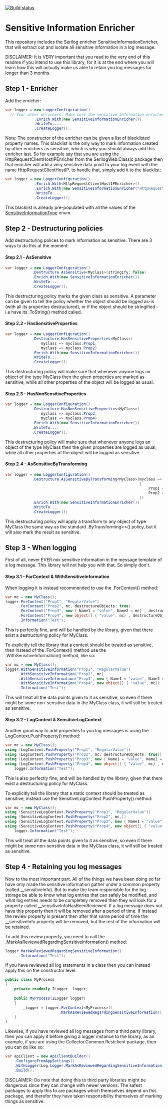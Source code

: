 [![Build status](https://ci.appveyor.com/api/projects/status/e02riadn068cgwn6/branch/master?svg=true)](https://ci.appveyor.com/project/CollectorHeimdal/serilog-enricher-sensitiveinformation/branch/master)
# Sensitive Information Enricher

This repository includes the Serilog enricher SensitiveInformationEnricher, that will extract out and isolate all sensitive information in a log message.

DISCLAIMER: It is VERY important that you read to the very end of this readme if you intend to use this library, for it is at the end where you will learn how this will actually make us able to retain you log messages for longer than 3 months.

## Step 1 - Enricher

Add the enricher:

```csharp
var logger = new LoggerConfiguration()
  // Your other enrichers. Make sure the sensitive information enricher is configured LAST.
             .Enrich.With(new SensitiveInformationEnricher())
             .WriteTo....
             .CreateLogger();
```

Note: The constructor of the enricher can be given a list of blacklisted property names. This blacklist is the only way to mark information created by other enrichers as sensitive, which is why you should always add this enricher last. So for example say that you are using the HttpRequestClientHostIPEnricher from the SerilogWeb.Classic package then that enricher will add a very sensitive data point to your log event with the name HttpRequestClientHostIP. to handle that, simply add it to the blacklist:

```csharp
var logger = new LoggerConfiguration()
             .Enrich.With<HttpRequestClientHostIPEnricher>()
             .Enrich.With(new SensitiveInformationEnricher("HttpRequestClientHostIP"))
             .WriteTo....
             .CreateLogger();
```
This blacklist is already pre-populated with all the values of the [SensitiveInformationType](https://github.com/collector-bank/serilog-enricher-sensitiveinformation/blob/master/src/Collector.Serilog.SensitiveInformation/SensitiveInformationType.cs) enum.

## Step 2 - Destructuring policies

Add destructuring polices to mark information as sensitive. There are 3 ways to do this at the moment:

#### Step 2.1 - AsSensitive

```csharp
var logger = new LoggerConfiguration()
            .Destructure.AsSensitive<MyClass>(stringify: false)
            .Enrich.With(new SensitiveInformationEnricher())
            .WriteTo....
            .CreateLogger();
```
This destructuring policy marks the given class as sensitive. A parameter can be given to tell the policy whether the object should be logged as-is (with all its properties destructured), or if the object should be stringified - i.e have its .ToString() method called.

#### Step 2.2 - HasSensitiveProperties

```csharp
var logger = new LoggerConfiguration()
            .Destructure.HasSensitiveProperties<MyClass>(
                myclass => myclass.Prop1, 
                myclass => myclass.Prop2)
            .Enrich.With(new SensitiveInformationEnricher())
            .WriteTo....
            .CreateLogger();
```

This destructuring policy will make sure that whenever anyone logs an object of the type MyClass then the given properties are marked as sensitive, while all other properties of the object will be logged as usual.

#### Step 2.3 - HasNonSensitiveProperties

```csharp
var logger = new LoggerConfiguration()
            .Destructure.HasNonSensitiveProperties<MyClass>(
                myclass => myclass.Prop3, 
                myclass => myclass.Prop4)
            .Enrich.With(new SensitiveInformationEnricher())
            .WriteTo....
            .CreateLogger();
```

This destructuring policy will make sure that whenever anyone logs an object of the type MyClass then the given properties are logged as usual, while all other properties of the object will be logged as sensitive.

#### Step 2.4 - AsSensitiveByTransforming

```csharp
var logger = new LoggerConfiguration()
            .Destructure.AsSensitiveByTransforming<MyClass>(myclass => new 
                                                            {
                                                                Prop1 = myclass.SomeProp,
                                                                Prop2 = myclass.OtherProp 
                                                            })
            .Enrich.With(new SensitiveInformationEnricher())
            .WriteTo....
            .CreateLogger();
```
This destructuring policy will apply a transform to any object of type MyClass the same way as the standard .ByTransforming<>() policy, but it will also mark the result as sensitive.

## Step 3 - When logging

First of all, never EVER mix sensitive information in the message template of a log message. This library will not help you with that. So simply don't.

#### Step 3.1 - ForContext & WithSensitiveInformation

When logging it is instead recommended to use the .ForContext() method:

```csharp
var mc = new MyClass();
logger.ForContext("Prop1", "RegularValue")
      .ForContext("Prop2", mc, destructureObjects: true)
      .ForContext("Prop3", new { Name1 = "value", Name2 = mc} , destructureObjects: true)
      .ForContext("Prop4", new object[] { "value", mc} , destructureObjects: true)
      .Information("Test");
```
This is perfectly fine, and will be handled by the library, given that there exist a destructuring policy for MyClass.

To explicitly tell the library that a context should be treated as sensitive, then instead of the .ForContext() method use the .WithSensitiveInformation() method, like so:

```csharp
var mc = new MyClass();
logger.WithSensitiveInformation("Prop1", "RegularValue")
      .WithSensitiveInformation("Prop2", mc)
      .WithSensitiveInformation("Prop3", new { Name1 = "value", Name2 = mc})
      .WithSensitiveInformation("Prop4", new object[] { "value", mc})
      .Information("Test");
```
This will treat all the data points given to it as sensitive, so even if there might be some non-sensitive data in the MyClass class, it will still be treated as sensitive.

#### Step 3.2 - LogContext & SensitiveLogContext

Another good way to add properties to you log messages is using the LogContext.PushProperty() method:

```csharp
var mc = new MyClass();
using (LogContext.PushProperty("Prop1", "RegularValue"))
using (LogContext.PushProperty("Prop2", mc, destructureObjects: true))
using (LogContext.PushProperty("Prop3", new { Name1 = "value", Name2 = mc} , true))
using (LogContext.PushProperty("Prop4", new object[] { "value", mc} , destructureObjects: true))
    logger.Information("Test");
```
This is also perfectly fine, and will be handled by the library, given that there exist a destructuring policy for MyClass.

To explicitly tell the library that a static context should be treated as sensitive, instead use the SensitiveLogContext.PushProperty() method:

```csharp
var mc = new MyClass();
using (SensitiveLogContext.PushProperty("Prop1", "RegularValue"))
using (SensitiveLogContext.PushProperty("Prop2", mc,))
using (SensitiveLogContext.PushProperty("Prop3", new { Name1 = "value", Name2 = mc }))
using (SensitiveLogContext.PushProperty("Prop4", new object[] { "value", mc }))
    logger.Information("Test");
```
This will treat all the data points given to it as sensitive, so even if there might be some non-sensitive data in the MyClass class, it will still be treated as sensitive.

## Step 4 - Retaining you log messages

Now to the most important part. All of the things we have been doing so far have only made the sensitive information gather under a common property (called \_\_sensitiveInfo). But to make the team responsible for the log storage be able to know what log entries that can safely be modified, and what log entries needs to be completely removed then they will look for a property called \_\_sensitiveInfoHasBeenReviewed. If a log message does not have this property then it will be removed after a period of time. If  instead the review property is present then after that same period of time the \_\_sensitiveInfo property will be removed, but the rest of the information will be retained.

To add this review property, you need to call the .MarkAsReviewedRegardingSensitiveInformation() method:

```csharp
logger.MarkAsReviewedRegardingSensitiveInformation()
      .Information("Test");
```
If you have reviewed all log statements in a class then you can instead apply this on the constructor level:

```csharp
public class MyProcess
{
    private readonly ILogger _logger;
    
    public MyProcess(ILogger logger)
    {
    	_logger = logger.ForContext<MyProcess>()
                        .MarkAsReviewedRegardingSensitiveInformation();
    }
}
```
Likewise, if you have reviewed all log messages from a third party library, then you can apply it before giving a logger instance to the library, as an example, if you are using the Collector.Common.Restclient package, then you can do like so:

```csharp
var apiClient = new ApiClientBuilder()
    .ConfigureFromAppSettings()
    .WithLogger(Log.Logger.MarkAsReviewedRegardingSensitiveInformation())
    .Build();
```
DISCLAIMER: Do note that doing this to third party libraries might be dangerous since they can change with newer versions. The safest packages to apply this to are packages which themselves depend on this package, and therefor they have taken responsibility themselves of marking things as sensitive.